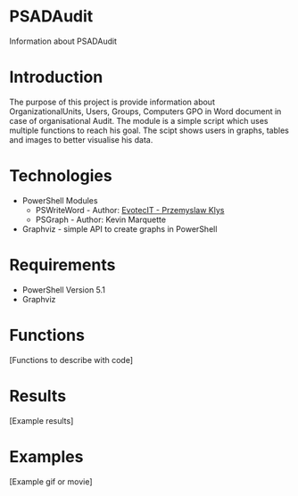 # PSADAudit
Information about PSADAudit
# Introduction
The purpose of this project is provide information about OrganizationalUnits, Users, Groups, Computers GPO in Word document in case of organisational Audit. The module is a simple script which uses multiple functions to reach his goal. The scipt shows users in graphs, tables and images to better visualise his data.
# Technologies
* PowerShell Modules
    * PSWriteWord - Author: [EvotecIT - Przemyslaw Klys](https://github.com/EvotecIT/PSWriteWord)
    * PSGraph - Author: Kevin Marquette
* Graphviz - simple API to create graphs in PowerShell
# Requirements
* PowerShell Version 5.1
* Graphviz
# Functions
[Functions to describe with code]
# Results
[Example results]
# Examples
[Example gif or movie]